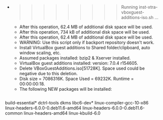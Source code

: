 * >>>>>>>>> Running inst-xtra-vboxguest-additions-iso.sh ...
  * After this operation, 62.4 MB of additional disk space will be used.
  * After this operation, 734 kB of additional disk space will be used.
  * After this operation, 62.4 MB of additional disk space will be used.
  * WARNING: Use this script only if backport repository doesn't work.
  * Install VirtualBox guest additions to Shared folder/clipboard, auto window scaling, etc.
  * Assumed packages installed: bzip2 & Xserver installed.
  * VirtualBox guest additions installed: version: 7.0.4 r154605.
  * Delete VBoxGuestAdditions.iso[51728K]. Space used could be negative due to this deletion.
  * Disk size = 7086316K. Space Used = 69232K. Runtime = 00:00:00:18.
  * The following NEW packages will be installed:
  ```bash
build-essential* dctrl-tools dkms libc6-dev* linux-compiler-gcc-10-x86
linux-headers-6.0.0-0.deb11.6-amd64 linux-headers-6.0.0-0.deb11.6-common linux-headers-amd64 linux-kbuild-6.0
  ```
